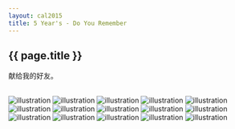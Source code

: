 ```yaml
---
layout: cal2015
title: 5 Year's - Do You Remember
---
```

<h2>{{ page.title }}</h2>

献给我的好友。

<br>

<div>
	<img class = "big" src = "{{site.baseurl}}/photos/2015-02-13/1.jpg" alt = "illustration" />
	<img class = "big" src = "{{site.baseurl}}/photos/2015-02-13/2.jpg" alt = "illustration" />
	<tr>
		<td>
			<img id = "small" src = "{{site.baseurl}}/photos/2015-02-13/3.jpg" alt = "illustration" />
			<img id = "small" src = "{{site.baseurl}}/photos/2015-02-13/4.jpg" alt = "illustration" />
			<img id = "small" src = "{{site.baseurl}}/photos/2015-02-13/5.jpg" alt = "illustration" />
		</td>
		<td>
			<img id = "small" src = "{{site.baseurl}}/photos/2015-02-13/6.jpg" alt = "illustration" />
			<img id = "small" src = "{{site.baseurl}}/photos/2015-02-13/7.jpg" alt = "illustration" />
			<img id = "small" src = "{{site.baseurl}}/photos/2015-02-13/8.jpg" alt = "illustration" />
		</td>
		<td>
			<img id = "small" src = "{{site.baseurl}}/photos/2015-02-13/9.jpg" alt = "illustration" />
			<img id = "small" src = "{{site.baseurl}}/photos/2015-02-13/10.jpg" alt = "illustration" />
			<img id = "small" src = "{{site.baseurl}}/photos/2015-02-13/11.jpg" alt = "illustration" />
		</td>
		<td>
			<img id = "small" src = "{{site.baseurl}}/photos/2015-02-13/12.jpg" alt = "illustration" />
			<img id = "small" src = "{{site.baseurl}}/photos/2015-02-13/13.jpg" alt = "illustration" />
			<img id = "small" src = "{{site.baseurl}}/photos/2015-02-13/14.jpg" alt = "illustration" />
		</td>
	</tr>
	<img class = "big" src = "{{site.baseurl}}/photos/2015-02-13/15.jpg" alt = "illustration" />
</div>
<br>
